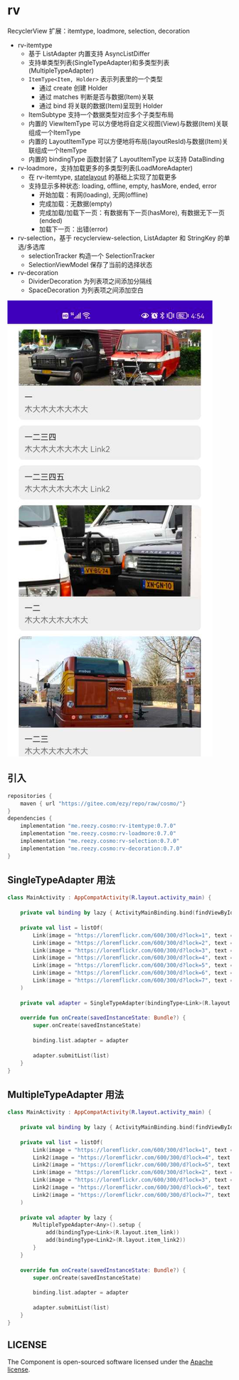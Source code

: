 # rv

RecyclerView 扩展：itemtype, loadmore, selection, decoration

- rv-itemtype
  - 基于 ListAdapter 内置支持 AsyncListDiffer
  - 支持单类型列表(SingleTypeAdapter)和多类型列表(MultipleTypeAdapter)
  - `ItemType<Item, Holder>` 表示列表里的一个类型
    - 通过 create 创建 Holder
    - 通过 matches 判断是否与数据(Item)关联
    - 通过 bind 将关联的数据(Item)呈现到 Holder
  - ItemSubtype 支持一个数据类型对应多个子类型布局
  - 内置的 ViewItemType 可以方便地将自定义视图(View)与数据(Item)关联组成一个ItemType
  - 内置的 LayoutItemType 可以方便地将布局(layoutResId)与数据(Item)关联组成一个ItemType
  - 内置的 bindingType 函数封装了 LayoutItemType 以支持 DataBinding
- rv-loadmore，支持加载更多的多类型列表(LoadMoreAdapter)
  - 在 rv-itemtype, [statelayout](https://github.com/czy1121/statelayout) 的基础上实现了加载更多
  - 支持显示多种状态: loading, offline, empty, hasMore, ended, error
    - 开始加载：有网(loading), 无网(offline)
    - 完成加载：无数据(empty)
    - 完成加载/加载下一页：有数据有下一页(hasMore), 有数据无下一页(ended)
    - 加载下一页：出错(error)
- rv-selection，基于 recyclerview-selection, ListAdapter 和 StringKey 的单选/多选库
  - selectionTracker 构造一个 SelectionTracker<String>
  - SelectionViewModel 保存了当前的选择状态
- rv-decoration
  - DividerDecoration 为列表项之间添加分隔线
  - SpaceDecoration 为列表项之间添加空白


![s](screenshot.png)

## 引入

``` groovy
repositories {
    maven { url "https://gitee.com/ezy/repo/raw/cosmo/"}
}
dependencies {
    implementation "me.reezy.cosmo:rv-itemtype:0.7.0"
    implementation "me.reezy.cosmo:rv-loadmore:0.7.0"
    implementation "me.reezy.cosmo:rv-selection:0.7.0"
    implementation "me.reezy.cosmo:rv-decoration:0.7.0"
}
```

## SingleTypeAdapter 用法

```kotlin
class MainActivity : AppCompatActivity(R.layout.activity_main) {

    private val binding by lazy { ActivityMainBinding.bind(findViewById<ViewGroup>(android.R.id.content).getChildAt(0)) }

    private val list = listOf(
        Link(image = "https://loremflickr.com/600/300/d?lock=1", text = "一", desc = "木大木大木大木大"),
        Link(image = "https://loremflickr.com/600/300/d?lock=2", text = "一二", desc = "木大木大木大木大"),
        Link(image = "https://loremflickr.com/600/300/d?lock=3", text = "一二三", desc = "木大木大木大木大"),
        Link(image = "https://loremflickr.com/600/300/d?lock=4", text = "一二三四", desc = "木大木大木大木大"),
        Link(image = "https://loremflickr.com/600/300/d?lock=5", text = "一二三四五", desc = "木大木大木大木大"),
        Link(image = "https://loremflickr.com/600/300/d?lock=6", text = "一二三四五六", desc = "木大木大木大木大"),
        Link(image = "https://loremflickr.com/600/300/d?lock=7", text = "一二三四五六七", desc = "木大木大木大木大"),
    )

    private val adapter = SingleTypeAdapter(bindingType<Link>(R.layout.item_link))

    override fun onCreate(savedInstanceState: Bundle?) {
        super.onCreate(savedInstanceState)

        binding.list.adapter = adapter

        adapter.submitList(list)
    }
}
```

## MultipleTypeAdapter 用法


```kotlin
class MainActivity : AppCompatActivity(R.layout.activity_main) {

    private val binding by lazy { ActivityMainBinding.bind(findViewById<ViewGroup>(android.R.id.content).getChildAt(0)) }

    private val list = listOf(
        Link(image = "https://loremflickr.com/600/300/d?lock=1", text = "一", desc = "木大木大木大木大"),
        Link2(image = "https://loremflickr.com/600/300/d?lock=4", text = "一二三四", desc = "木大木大木大木大 Link2"),
        Link2(image = "https://loremflickr.com/600/300/d?lock=5", text = "一二三四五", desc = "木大木大木大木大 Link2"),
        Link(image = "https://loremflickr.com/600/300/d?lock=2", text = "一二", desc = "木大木大木大木大"),
        Link(image = "https://loremflickr.com/600/300/d?lock=3", text = "一二三", desc = "木大木大木大木大"),
        Link2(image = "https://loremflickr.com/600/300/d?lock=6", text = "一二三四五六", desc = "木大木大木大木大 Link2"),
        Link2(image = "https://loremflickr.com/600/300/d?lock=7", text = "一二三四五六七", desc = "木大木大木大木大 Link2"),
    )

    private val adapter by lazy {
        MultipleTypeAdapter<Any>().setup {
            add(bindingType<Link>(R.layout.item_link))
            add(bindingType<Link2>(R.layout.item_link2))
        }
    }

    override fun onCreate(savedInstanceState: Bundle?) {
        super.onCreate(savedInstanceState)

        binding.list.adapter = adapter

        adapter.submitList(list)
    }
}
```


## LICENSE

The Component is open-sourced software licensed under the [Apache license](LICENSE).